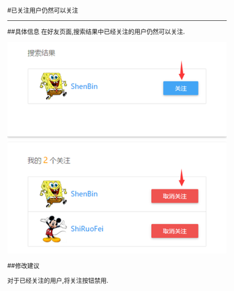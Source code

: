 #已关注用户仍然可以关注

---

##具体信息
在好友页面,搜索结果中已经关注的用户仍然可以关注.

![](/assets/已关注的用户再次关注.png)

##修改建议

对于已经关注的用户,将关注按钮禁用.